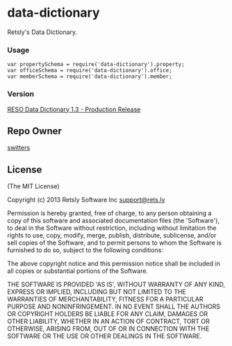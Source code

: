 # data-dictionary

Retsly's Data Dictionary.


### Usage

    var propertySchema = require('data-dictionary').property;
    var officeSchema = require('data-dictionary').office;
    var memberSchema = require('data-dictionary').member;

### Version

[RESO Data Dictionary 1.3 - Production Release](http://www.reso.org/data-dictionary-1-3)

## Repo Owner

[switters](https://github.com/switters)

## License

(The MIT License)

Copyright (c) 2013 Retsly Software Inc <support@rets.ly>

Permission is hereby granted, free of charge, to any person obtaining a
copy of this software and associated documentation files (the 'Software'),
to deal in the Software without restriction, including without limitation
the rights to use, copy, modify, merge, publish, distribute, sublicense,
and/or sell copies of the Software, and to permit persons to whom the
Software is furnished to do so, subject to the following conditions:

The above copyright notice and this permission notice shall be included
in all copies or substantial portions of the Software.

THE SOFTWARE IS PROVIDED 'AS IS', WITHOUT WARRANTY OF ANY KIND, EXPRESS
OR IMPLIED, INCLUDING BUT NOT LIMITED TO THE WARRANTIES OF MERCHANTABILITY,
FITNESS FOR A PARTICULAR PURPOSE AND NONINFRINGEMENT. IN NO EVENT SHALL
THE AUTHORS OR COPYRIGHT HOLDERS BE LIABLE FOR ANY CLAIM, DAMAGES OR OTHER
LIABILITY, WHETHER IN AN ACTION OF CONTRACT, TORT OR OTHERWISE, ARISING
FROM, OUT OF OR IN CONNECTION WITH THE SOFTWARE OR THE USE OR OTHER
DEALINGS IN THE SOFTWARE.
